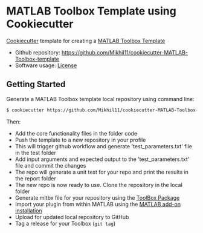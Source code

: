 # MATLAB Toolbox Template using Cookiecutter

[Cookiecutter][1] template for creating a [MATLAB Toolbox Template][2]

* Github repository: https://github.com/Mikhil11/cookiecutter-MATLAB-Toolbox-template
* Software usage: [License][3]

## Getting Started

Generate a MATLAB Toolbox template local repository using command line:

```bash
$ cookiecutter https://github.com/Mikhil11/cookiecutter-MATLAB-Toolbox-template
```

Then:
* Add the core functionality files in the folder code
* Push the template to a new repository in your profile
* This will trigger github workflow and generate 'test_parameters.txt' file in the test folder
* Add input arguments and expected output to the 'test_parameters.txt' file and commit the changes
* The repo will generate a unit test for your repo and print the results in the report folder
* The new repo is now ready to use. Clone the repository in the local folder
* Generate mltbx file for your repository using the [ToolBox Package][5]
* Import your plugin from within MATLAB using the [MATLAB add-on installation][4]
* Upload for updated local repository to GitHub
* Tag a release for your Toolbox (`git tag`)

[1]: https://github.com/cookiecutter/cookiecutter
[2]: https://github.com/Mikhil11/cookiecutter-MATLAB-Toolbox-template
[3]: https://github.com/Mikhil11/cookiecutter-MATLAB-Toolbox-template/blob/main/License.txt
[4]: https://in.mathworks.com/help/matlab/ref/matlab.addons.install.html
[5]: https://in.mathworks.com/help/matlab/matlab_prog/create-and-share-custom-matlab-toolboxes.html
